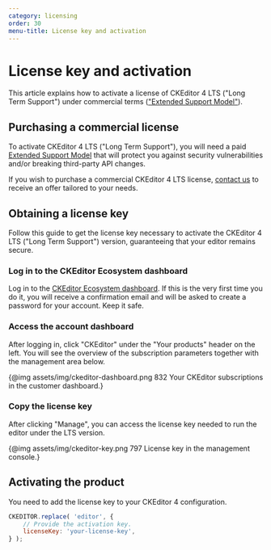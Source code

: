 ```yaml
---
category: licensing
order: 30
menu-title: License key and activation
---
```


# License key and activation

This article explains how to activate a license of CKEditor 4 LTS ("Long Term Support") under commercial terms (["Extended Support Model"](https://ckeditor.com/ckeditor-4-support/)).

## Purchasing a commercial license

To activate CKEditor 4 LTS ("Long Term Support"), you will need a paid [Extended Support Model](https://ckeditor.com/ckeditor-4-support/) that will protect you against security vulnerabilities and/or breaking third-party API changes.

If you wish to purchase a commercial CKEditor 4 LTS license, [contact us](https://ckeditor.com/contact/?sales=true#contact-form) to receive an offer tailored to your needs.

## Obtaining a license key

Follow this guide to get the license key necessary to activate the CKEditor 4 LTS ("Long Term Support") version, guaranteeing that your editor remains secure.

### Log in to the CKEditor Ecosystem dashboard

Log in to the [CKEditor Ecosystem dashboard](https://dashboard.ckeditor.com). If this is the very first time you do it, you will receive a confirmation email and will be asked to create a password for your account. Keep it safe.

### Access the account dashboard

After logging in, click "CKEditor" under the "Your products" header on the left. You will see the overview of the subscription parameters together with the management area below.

{@img assets/img/ckeditor-dashboard.png 832 Your CKEditor subscriptions in the customer dashboard.}

### Copy the license key

After clicking "Manage", you can access the license key needed to run the editor under the LTS version.

{@img assets/img/ckeditor-key.png 797 License key in the management console.}

## Activating the product

You need to add the license key to your CKEditor 4 configuration.

```js
CKEDITOR.replace( 'editor', {
    // Provide the activation key.
    licenseKey: 'your-license-key',
} );
```
